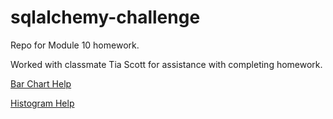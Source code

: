 # sqlalchemy-challenge
Repo for Module 10 homework.

Worked with classmate Tia Scott for assistance with completing homework. 

[Bar Chart Help](https://pythontic.com/pandas/dataframe-plotting/bar%20chart#:~:text=Plotting%20Bar%20charts%20using%20pandas%20DataFrame%3A&text=The%20bar()%20method%20draws,columns%20are%20drawn%20as%20Y.)

[Histogram Help](https://pandas.pydata.org/docs/reference/api/pandas.DataFrame.plot.hist.html)
